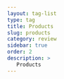 ```yaml
---
layout: tag-list
type: tag
title: Products
slug: products
category: review
sidebar: true
order: 2
description: >
   Products
---
```

